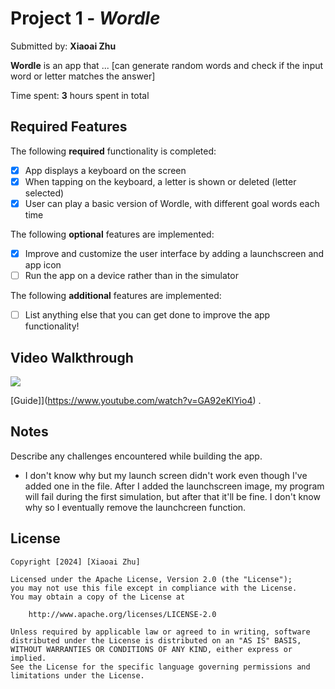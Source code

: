 # Project 1 - *Wordle*

Submitted by: **Xiaoai Zhu**

**Wordle** is an app that ... [can generate random words and check if the input word or letter matches the answer] 

Time spent: **3** hours spent in total

## Required Features

The following **required** functionality is completed:

- [x] App displays a keyboard on the screen
- [x] When tapping on the keyboard, a letter is shown or deleted (letter selected)
- [x] User can play a basic version of Wordle, with different goal words each time

The following **optional** features are implemented:

- [x] Improve and customize the user interface by adding a launchscreen and app icon
- [ ] Run the app on a device rather than in the simulator

The following **additional** features are implemented:

- [ ] List anything else that you can get done to improve the app functionality!

## Video Walkthrough

<div>
    <a href="https://www.loom.com/share/f9b0de0a5bc446168b2c48f8d6dbccbb">
    </a>
    <a href="https://www.loom.com/share/f9b0de0a5bc446168b2c48f8d6dbccbb">
      <img style="max-width:300px;" src="https://cdn.loom.com/sessions/thumbnails/f9b0de0a5bc446168b2c48f8d6dbccbb-with-play.gif">
    </a>
  </div>

[Guide]](https://www.youtube.com/watch?v=GA92eKlYio4) .


## Notes

Describe any challenges encountered while building the app.

- I don't know why but my launch screen didn't work even though I've added one in the file. After I added the launchscreen image, my program will fail during the first simulation, but after that it'll be fine. I don't know why so I eventually remove the launchcreen function.

## License

    Copyright [2024] [Xiaoai Zhu]

    Licensed under the Apache License, Version 2.0 (the "License");
    you may not use this file except in compliance with the License.
    You may obtain a copy of the License at

        http://www.apache.org/licenses/LICENSE-2.0

    Unless required by applicable law or agreed to in writing, software
    distributed under the License is distributed on an "AS IS" BASIS,
    WITHOUT WARRANTIES OR CONDITIONS OF ANY KIND, either express or implied.
    See the License for the specific language governing permissions and
    limitations under the License.
